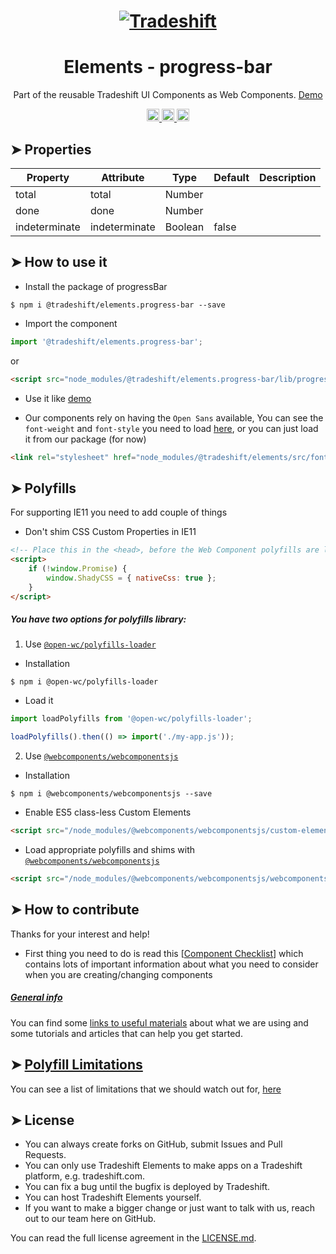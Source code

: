 <h1 align="center">
    <a href="https://tradeshift.com/">
      <img alt="Tradeshift" src="https://tradeshift.com/wp-content/themes/Tradeshift/img/brand/logo-black.png"/>
    </a>
</h1>

<h1 align="center">Elements - progress-bar</h1>

<p align="center">
  Part of the reusable Tradeshift UI Components as Web Components.
    <a href="https://tradeshift.github.io/elements/?path=/story/ts-progress-bar--default">
      Demo
    </a>
</p>

<p align="center">
    <a href="https://www.npmjs.com/package/@tradeshift/elements.progress-bar">
      <img alt="NPM Version" src="https://badgen.net/npm/v/@tradeshift/elements.progress-bar" height="20"/>
    </a>
    <a href="https://npmcharts.com/compare/@tradeshift/elements.progress-bar?minimal=true">
		  <img alt="Downloads per month" src="https://badgen.net/npm/dm/@tradeshift/elements.progress-bar" height="20"/>
		</a>
		<a href="https://www.npmjs.com/browse/depended/@tradeshift/elements.progress-bar">
		  <img alt="Dependent packages" src="https://badgen.net/npm/dependents/@tradeshift/elements.progress-bar" height="20"/>
		</a>
</p>

<style>
  table {
      width:100%;
  }
</style>

## ➤ Properties

| Property      | Attribute     | Type    | Default | Description |
| ------------- | ------------- | ------- | ------- | ----------- |
| total         | total         | Number  |         |             |
| done          | done          | Number  |         |             |
| indeterminate | indeterminate | Boolean | false   |             |

## ➤ How to use it

- Install the package of progressBar

```shell
$ npm i @tradeshift/elements.progress-bar --save
```

- Import the component

```js
import '@tradeshift/elements.progress-bar';
```

or

```html
<script src="node_modules/@tradeshift/elements.progress-bar/lib/progress-bar.umd.js"></script>
```

- Use it like [demo]("https://tradeshift.github.io/elements/?path=/story/ts-progress-bar--default")

- Our components rely on having the `Open Sans` available, You can see the `font-weight` and `font-style` you need to load [here](https://github.com/Tradeshift/elements/blob/master/packages/core/src/fonts.css), or you can just load it from our package (for now)

```html
<link rel="stylesheet" href="node_modules/@tradeshift/elements/src/fonts.css" />
```

## ➤ Polyfills

For supporting IE11 you need to add couple of things

- Don't shim CSS Custom Properties in IE11

```html
<!-- Place this in the <head>, before the Web Component polyfills are loaded -->
<script>
	if (!window.Promise) {
		window.ShadyCSS = { nativeCss: true };
	}
</script>
```

##### You have two options for polyfills library:

1. Use [`@open-wc/polyfills-loader`](https://github.com/open-wc/open-wc/tree/master/packages/polyfills-loader)

- Installation

```shell
$ npm i @open-wc/polyfills-loader
```

- Load it

```js
import loadPolyfills from '@open-wc/polyfills-loader';

loadPolyfills().then(() => import('./my-app.js'));
```

2. Use [`@webcomponents/webcomponentsjs`](https://github.com/webcomponents/polyfills/tree/master/packages/webcomponentsjs)

- Installation

```hell
$ npm i @webcomponents/webcomponentsjs --save
```

- Enable ES5 class-less Custom Elements

```html
<script src="/node_modules/@webcomponents/webcomponentsjs/custom-elements-es5-adapter.js"></script>
```

- Load appropriate polyfills and shims with [`@webcomponents/webcomponentsjs`](https://github.com/webcomponents/webcomponentsjs)

```html
<script src="/node_modules/@webcomponents/webcomponentsjs/webcomponents-loader.js" defer></script>
```

## ➤ How to contribute

Thanks for your interest and help!

- First thing you need to do is read this [[Component Checklist](https://github.com/Tradeshift/elements/wiki/Component-checklist)] which contains lots of important information about what you need to consider when you are creating/changing components

##### [General info](https://github.com/Tradeshift/elements/wiki/Useful-materials-starter)

You can find some [links to useful materials](https://github.com/Tradeshift/elements/wiki/Useful-materials-starter) about what we are using and some tutorials and articles that can help you get started.

## ➤ [Polyfill Limitations](https://github.com/Tradeshift/elements/wiki/Polyfill-Limitations)

You can see a list of limitations that we should watch out for, [here](https://github.com/Tradeshift/elements/wiki/Polyfill-Limitations)

## ➤ License

- You can always create forks on GitHub, submit Issues and Pull Requests.
- You can only use Tradeshift Elements to make apps on a Tradeshift platform, e.g. tradeshift.com.
- You can fix a bug until the bugfix is deployed by Tradeshift.
- You can host Tradeshift Elements yourself.
- If you want to make a bigger change or just want to talk with us, reach out to our team here on GitHub.

You can read the full license agreement in the [LICENSE.md](https://github.com/Tradeshift/elements/blob/master/LICENSE.md).
